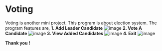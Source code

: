 # Voting

Voting is another mini project. This program is about election system. The program features are, 
**1. Add Leader Candidate**
   ![image](https://github.com/senakristiawan/Voting/assets/118242816/1b7203a8-6360-4ba4-97f3-e17ef30a460d)
**2. Vote A Candidate**
   ![image](https://github.com/senakristiawan/Voting/assets/118242816/82eecf06-2570-49d0-90c9-190ac7fdbf73)
**3. View Added Candidates**
   ![image](https://github.com/senakristiawan/Voting/assets/118242816/85008c6e-a226-4570-aa4d-f57ecd07af7e)
**4. Exit**
   ![image](https://github.com/senakristiawan/Voting/assets/118242816/358b5056-33d6-49b4-8931-c6717a749809)

**Thank you !**
